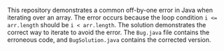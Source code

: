 This repository demonstrates a common off-by-one error in Java when iterating over an array.  The error occurs because the loop condition `i <= arr.length` should be `i < arr.length`. The solution demonstrates the correct way to iterate to avoid the error.  The `Bug.java` file contains the erroneous code, and `BugSolution.java` contains the corrected version.